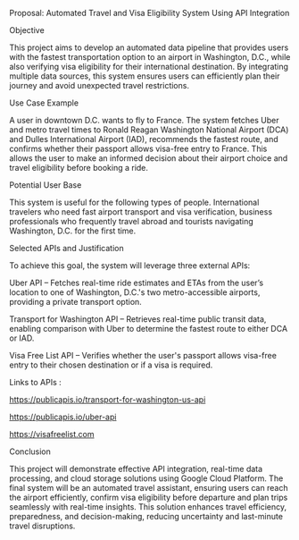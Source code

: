 Proposal: Automated Travel and Visa Eligibility System Using API Integration

Objective

This project aims to develop an automated data pipeline that provides users with the fastest transportation option to an airport in Washington, D.C., while also verifying visa eligibility for their international destination. By integrating multiple data sources, this system ensures users can efficiently plan their journey and avoid unexpected travel restrictions.

Use Case Example

A user in downtown D.C. wants to fly to France. The system fetches Uber and metro travel times to Ronald Reagan Washington National Airport (DCA) and Dulles International Airport (IAD), recommends the fastest route, and confirms whether their passport allows visa-free entry to France. This allows the user to make an informed decision about their airport choice and travel eligibility before booking a ride.

Potential User Base

This system is useful for the following types of people. International travelers who need fast airport transport and visa verification,  business professionals who frequently travel abroad and tourists navigating Washington, D.C. for the first time.

Selected APIs and Justification

To achieve this goal, the system will leverage three external APIs:

Uber API – Fetches real-time ride estimates and ETAs from the user’s location to one of Washington, D.C.'s two metro-accessible airports, providing a private transport option.

Transport for Washington API – Retrieves real-time public transit data, enabling comparison with Uber to determine the fastest route to either DCA or IAD. 

Visa Free List API – Verifies whether the user's passport allows visa-free entry to their chosen destination or if a visa is required.

Links to APIs : 

https://publicapis.io/transport-for-washington-us-api

https://publicapis.io/uber-api

https://visafreelist.com

Conclusion

This project will demonstrate effective API integration, real-time data processing, and cloud storage solutions using Google Cloud Platform. The final system will be an automated travel assistant, ensuring users can reach the airport efficiently, confirm visa eligibility before departure and plan trips seamlessly with real-time insights. This solution enhances travel efficiency, preparedness, and decision-making, reducing uncertainty and last-minute travel disruptions.

